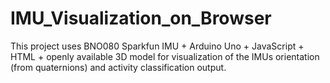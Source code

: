 # IMU_Visualization_on_Browser
This project uses BNO080 Sparkfun IMU + Arduino Uno + JavaScript +  HTML + openly available 3D model for visualization of the IMUs orientation (from quaternions)  and activity classification output.
